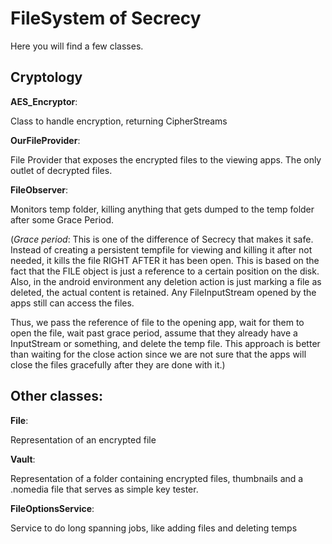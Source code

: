 FileSystem of Secrecy
====

Here you will find a few classes.

Cryptology
------

**AES_Encryptor**:

Class to handle encryption, returning CipherStreams

**OurFileProvider**:

File Provider that exposes the encrypted files to the viewing apps. The only outlet of decrypted files.

**FileObserver**:

Monitors temp folder, killing anything that gets dumped to the temp folder after some Grace Period.

(*Grace period*:
This is one of the difference of Secrecy that makes it safe. Instead of creating a persistent tempfile for viewing and killing it after not needed, it kills the file RIGHT AFTER it has been open. This is based on the fact that the FILE object is just a reference to a certain position on the disk. Also, in the android environment any deletion action is just marking a file as deleted, the actual content is retained. Any FileInputStream opened by the apps still can access the files.

Thus, we pass the reference of file to the opening app, wait for them to open the file, wait past grace period, assume that they already have a InputStream or something, and delete the temp file.
This approach is better than waiting for the close action since we are not sure that the apps will close the files gracefully after they are done with it.)

Other classes:
--------
**File**:

Representation of an encrypted file

**Vault**:

Representation of a folder containing encrypted files, thumbnails and a .nomedia file that serves as simple key tester.

**FileOptionsService**:

Service to do long spanning jobs, like adding files and deleting temps

